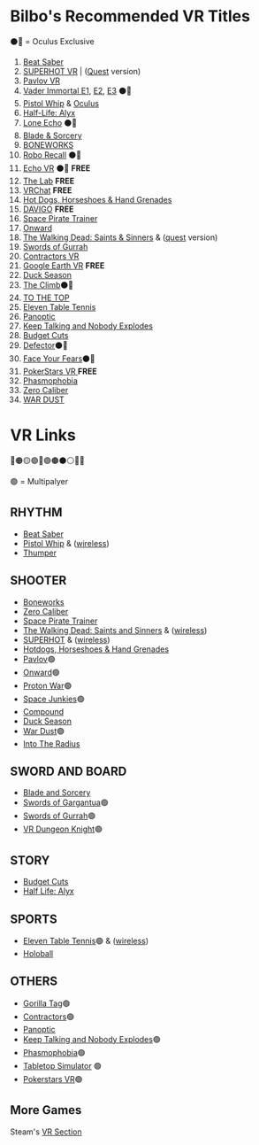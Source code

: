 # Bilbo's Recommended VR Titles

⚫🔘 = Oculus Exclusive

1.	[Beat Saber](https://store.steampowered.com/app/620980/Beat_Saber/)
2.	[SUPERHOT VR](https://store.steampowered.com/app/617830/SUPERHOT_VR/) \| ([Quest](https://www.oculus.com/experiences/quest/2104963472963790/) version)
3.	[Pavlov VR](https://store.steampowered.com/app/555160/Pavlov_VR/)
4.	[Vader Immortal E1](https://www.oculus.com/experiences/quest/2108775495884888), [E2](https://www.oculus.com/experiences/quest/2426206484098337/), [E3](https://www.oculus.com/experiences/quest/2223615721048141/) ⚫🔘
5.	[Pistol Whip](https://store.steampowered.com/app/1079800/Pistol_Whip/) & [Oculus](https://www.oculus.com/experiences/quest/2104963472963790/)
6.	[Half-Life: Alyx](https://store.steampowered.com/app/546560/HalfLife_Alyx/)
7.	[Lone Echo](https://www.oculus.com/experiences/rift/1368187813209608/?locale=en_US) ⚫🔘
8.	[Blade & Sorcery](https://store.steampowered.com/app/629730/Blade_and_Sorcery/)
9.	[BONEWORKS](https://store.steampowered.com/app/823500/BONEWORKS/)
10.	[Robo Recall](https://www.oculus.com/experiences/rift/1081190428622821) ⚫🔘
11.	[Echo VR](https://www.oculus.com/experiences/rift/1369078409873402) ⚫🔘 **FREE**
12.	[The Lab](https://store.steampowered.com/app/450390/The_Lab/) **FREE**
13.	[VRChat](https://store.steampowered.com/app/438100/VRChat/?snr=1_7_7_151_150_1) **FREE**
14.	[Hot Dogs, Horseshoes & Hand Grenades](https://store.steampowered.com/app/450540/)
15.	[DAVIGO](https://www.davigogame.com/) **FREE**
16.	[Space Pirate Trainer](https://store.steampowered.com/app/418650/Space_Pirate_Trainer/)
17.	[Onward](https://store.steampowered.com/app/496240/)
18. [The Walking Dead: Saints & Sinners](https://store.steampowered.com/app/1497590/Saints_and_Sinners/) & ([quest](https://www.oculus.com/experiences/quest/2897337400373711/?locale=en_US) version)
19. [Swords of Gurrah](https://store.steampowered.com/app/833090/Swords_of_Gurrah/)
20. [Contractors VR](https://store.steampowered.com/app/963930/Contractors/)
21.	[Google Earth VR](https://arvr.google.com/earth/) **FREE**
22.	[Duck Season](https://store.steampowered.com/app/503580/Duck_Season/)
23.	[The Climb](https://www.oculus.com/experiences/rift/866068943510454/)⚫🔘
24.	[TO THE TOP](https://store.steampowered.com/app/509250/TO_THE_TOP/)
25.	[Eleven Table Tennis](https://store.steampowered.com/app/488310/Eleven_Table_Tennis/?snr=1_7_15__13)
26.	[Panoptic](https://store.steampowered.com/app/541930/Panoptic/)
27.	[Keep Talking and Nobody Explodes](https://store.steampowered.com/app/341800/Keep_Talking_and_Nobody_Explodes/)
28.	[Budget Cuts](https://store.steampowered.com/app/400940/Budget_Cuts/)
29.	[Defector](https://www.oculus.com/experiences/rift/1524154440988718/?locale=en_US)⚫🔘
30.	[Face Your Fears](https://www.oculus.com/experiences/rift/1364532560285203/)⚫🔘
31.	[PokerStars VR ](https://store.steampowered.com/app/886250/PokerStars_VR/) **FREE**
32.	[Phasmophobia](https://store.steampowered.com/app/739630/Phasmophobia/)
33.	[Zero Caliber](https://store.steampowered.com/app/877200/Zero_Caliber_VR/)
34.	[WAR DUST](https://store.steampowered.com/app/957790/WAR_DUST__32_vs_32_Battles/)


# VR Links
🔴🟠🟡🟢🔵🟣🟤⚫⚪🔘🛑

🟢 = Multipalyer

## **RHYTHM**
- [Beat Saber](https://store.steampowered.com/app/620980/Beat_Saber/)
- [Pistol Whip](https://store.steampowered.com/app/1079800/Pistol_Whip/) & ([wireless](https://www.oculus.com/experiences/quest/2104963472963790/))
- [Thumper](https://store.steampowered.com/app/356400/Thumper/)


## **SHOOTER**
- [Boneworks](https://store.steampowered.com/app/823500/BONEWORKS/)
- [Zero Caliber](https://store.steampowered.com/app/877200/Zero_Caliber_VR/)
- [Space Pirate Trainer](https://store.steampowered.com/app/418650/Space_Pirate_Trainer/)
- [The Walking Dead: Saints and Sinners](https://store.steampowered.com/app/1497590/Saints_and_Sinners/) & ([wireless](https://www.oculus.com/experiences/quest/2897337400373711/?locale=en_US))
- [SUPERHOT](https://store.steampowered.com/app/617830/SUPERHOT_VR/) & ([wireless](https://www.oculus.com/experiences/quest/1921533091289407/))
- [Hotdogs, Horseshoes & Hand Grenades](https://store.steampowered.com/app/450540/)
- [Pavlov](https://store.steampowered.com/app/555160/Pavlov_VR/)🟢
- [Onward](https://store.steampowered.com/app/496240/)🟢
- [Proton War](https://store.steampowered.com/app/461410/Protonwar/)🟢
- [Space Junkies](https://store.steampowered.com/app/647590/Space_Junkies/)🟢
- [Compound](https://store.steampowered.com/app/615120/COMPOUND/)
- [Duck Season](https://store.steampowered.com/app/503580/Duck_Season/)
- [War Dust](https://store.steampowered.com/app/957790/WAR_DUST__32_vs_32_Battles/)🟢
- [Into The Radius](https://store.steampowered.com/app/1012790/Into_the_Radius_VR/) 

## **SWORD AND BOARD**
- [Blade and Sorcery](https://store.steampowered.com/app/629730/Blade_and_Sorcery/)
- [Swords of Gargantua](https://store.steampowered.com/app/895200/SWORDS_of_GARGANTUA/?snr=1_7_15__13)🟢
- [Swords of Gurrah](https://store.steampowered.com/app/833090/Swords_of_Gurrah/)🟢
- [VR Dungeon Knight](https://store.steampowered.com/app/566860/VR_Dungeon_Knight/?snr=1_7_15__13)🟢


## **STORY**
- [Budget Cuts](https://store.steampowered.com/app/400940/Budget_Cuts/)
- [Half Life: Alyx](https://store.steampowered.com/app/546560/HalfLife_Alyx/)


## **SPORTS**
- [Eleven Table Tennis](https://store.steampowered.com/app/488310/Eleven_Table_Tennis/?snr=1_7_15__13)🟢 & ([wireless](https://www.oculus.com/experiences/quest/1995434190525828))
- [Holoball](https://store.steampowered.com/app/457320/HoloBall/?snr=1_7_15__13)
 
## **OTHERS**
- [Gorilla Tag](https://store.steampowered.com/app/1533390/Gorilla_Tag/)🟢
- [Contractors](https://store.steampowered.com/app/963930/Contractors/)🟢
- [Panoptic](https://store.steampowered.com/app/541930/Panoptic/)
- [Keep Talking and Nobody Explodes](https://store.steampowered.com/app/341800/Keep_Talking_and_Nobody_Explodes/)🟢
- [Phasmophobia](https://store.steampowered.com/app/739630/Phasmophobia/)🟢
- [Tabletop Simulator](https://store.steampowered.com/app/286160/Tabletop_Simulator/) 🟢
- [Pokerstars VR](https://store.steampowered.com/app/886250/PokerStars_VR/)🟢

## **More Games**
Steam's [VR Section](https://store.steampowered.com/vr/)
